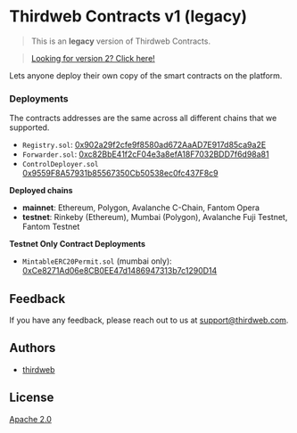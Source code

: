 # Thirdweb Contracts v1 (legacy)

> This is an **legacy** version of Thirdweb Contracts.

> [Looking for version 2? Click here!](https://github.com/thirdweb-dev/contracts)


Lets anyone deploy their own copy of the smart contracts on the platform.

### Deployments

The contracts addresses are the same across all different chains that we supported.

- `Registry.sol`: [0x902a29f2cfe9f8580ad672AaAD7E917d85ca9a2E](https://etherscan.io/address/0x902a29f2cfe9f8580ad672AaAD7E917d85ca9a2E#code)
- `Forwarder.sol`: [0xc82BbE41f2cF04e3a8efA18F7032BDD7f6d98a81](https://etherscan.io/address/0xc82BbE41f2cF04e3a8efA18F7032BDD7f6d98a81#code)
- `ControlDeployer.sol` [0x9559F8A57931b85567350Cb50538ec0fc437F8c9](https://etherscan.io/address/0x9559F8A57931b85567350Cb50538ec0fc437F8c9#code)

**Deployed chains**

- **mainnet**: Ethereum, Polygon, Avalanche C-Chain, Fantom Opera
- **testnet**: Rinkeby (Ethereum), Mumbai (Polygon), Avalanche Fuji Testnet, Fantom Testnet

**Testnet Only Contract Deployments**

- `MintableERC20Permit.sol` (mumbai only): [0xCe8271Ad06e8CB0EE47d1486947313b7c1290D14](https://mumbai.polygonscan.com/address/0xCe8271Ad06e8CB0EE47d1486947313b7c1290D14#code)

## Feedback

If you have any feedback, please reach out to us at support@thirdweb.com.

## Authors

- [thirdweb](https://thirdweb.com)

## License

[Apache 2.0](https://www.apache.org/licenses/LICENSE-2.0.txt)
